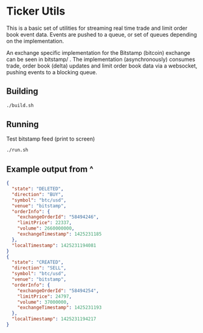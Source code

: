 Ticker Utils
============

This is a basic set of utilities for streaming real time trade and limit order 
book event data. Events are pushed to a queue, or set of queues depending on 
the implementation.

An exchange specific implementation for the Bitstamp (bitcoin) exchange can be
seen in bitstamp/ . The implementation (asynchronously) consumes trade, order 
book (delta) updates and limit order book data via a websocket, pushing events
to a blocking queue. 


Building
--------

```bash
./build.sh
```

Running
-------

Test bitstamp feed (print to screen)

```bash
./run.sh
```

Example output from ^
---------------------

```json
{
  "state": "DELETED",
  "direction": "BUY",
  "symbol": "btc/usd",
  "venue": "bitstamp",
  "orderInfo": {
    "exchangeOrderId": "58494246",
    "limitPrice": 22337,
    "volume": 2660000000,
    "exchangeTimestamp": 1425231185
  },
  "localTimestamp": 1425231194081
}
{
  "state": "CREATED",
  "direction": "SELL",
  "symbol": "btc/usd",
  "venue": "bitstamp",
  "orderInfo": {
    "exchangeOrderId": "58494254",
    "limitPrice": 24797,
    "volume": 37000000,
    "exchangeTimestamp": 1425231193
  },
  "localTimestamp": 1425231194217
}
```

